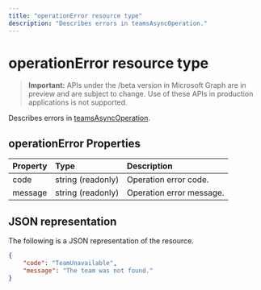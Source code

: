 ```yaml
---
title: "operationError resource type"
description: "Describes errors in teamsAsyncOperation."
---
```


# operationError resource type

> **Important:** APIs under the /beta version in Microsoft Graph are in preview and are subject to change. Use of these APIs in production applications is not supported.

Describes errors in [teamsAsyncOperation](teamsasyncoperation.md).

## operationError Properties
| Property	   | Type	|Description|
|:---------------|:--------|:----------|
|code|string (readonly)|Operation error code.|
|message|string (readonly)|Operation error message.|

## JSON representation

The following is a JSON representation of the resource.

<!-- {
  "blockType": "resource",
  "@odata.type": "microsoft.graph.operationError"
}-->

```json
{
    "code": "TeamUnavailable",
    "message": "The team was not found."
}
```

<!-- uuid: 069fadaa-52db-4ced-85d5-74f7caa2c66f
2015-10-25 14:57:30 UTC -->
<!-- {
  "type": "#page.annotation",
  "description": "operation error resource",
  "keywords": "",
  "section": "documentation",
  "tocPath": ""
}-->
